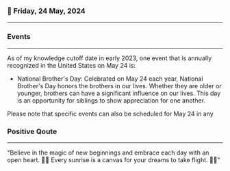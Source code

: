### 📅 Friday, 24 May, 2024
------
### Events
------
As of my knowledge cutoff date in early 2023, one event that is annually recognized in the United States on May 24 is:

- National Brother's Day: Celebrated on May 24 each year, National Brother's Day honors the brothers in our lives. Whether they are older or younger, brothers can have a significant influence on our lives. This day is an opportunity for siblings to show appreciation for one another.

Please note that specific events can also be scheduled for May 24 in any
### Positive Qoute
------
"Believe in the magic of new beginnings and embrace each day with an open heart. 💖✨ Every sunrise is a canvas for your dreams to take flight. 🌅🚀"
